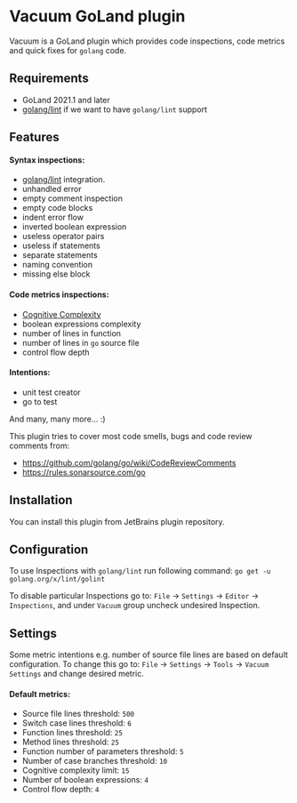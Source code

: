 # Vacuum GoLand plugin

Vacuum is a GoLand plugin which provides code inspections, code metrics and quick fixes for `golang` code.

## Requirements

- GoLand 2021.1 and later
- [golang/lint](https://github.com/golang/lint) if we want to have `golang/lint` support

## Features

#### Syntax inspections:
 - [golang/lint](https://github.com/golang/lint) integration.
 - unhandled error  
 - empty comment inspection
 - empty code blocks
 - indent error flow
 - inverted boolean expression
 - useless operator pairs
 - useless if statements
 - separate statements
 - naming convention
 - missing else block

#### Code metrics inspections:
 - [Cognitive Complexity](https://www.sonarsource.com/docs/CognitiveComplexity.pdf)
 - boolean expressions complexity
 - number of lines in function
 - number of lines in `go` source file
 - control flow depth

#### Intentions:
 - unit test creator
 - go to test

And many, many more... :)

This plugin tries to cover most code smells, bugs and code review comments from:
 - https://github.com/golang/go/wiki/CodeReviewComments
 - https://rules.sonarsource.com/go

## Installation

You can install this plugin from JetBrains plugin repository.

## Configuration

To use Inspections with `golang/lint` run following command: `go get -u golang.org/x/lint/golint`

To disable particular Inspections go to: `File` -> `Settings` -> `Editor` -> `Inspections`, and under `Vacuum` 
group uncheck undesired Inspection.

## Settings

Some metric intentions e.g. number of source file lines are based on default configuration. 
To change this go to: `File` -> `Settings` -> `Tools` -> `Vacuum Settings` and change desired metric.

#### Default metrics:

- Source file lines threshold: `500`
- Switch case lines threshold: `6`
- Function lines threshold: `25`
- Method lines threshold: `25`
- Function number of parameters threshold: `5`
- Number of case branches threshold: `10`
- Cognitive complexity limit: `15`
- Number of boolean expressions: `4`
- Control flow depth: `4`